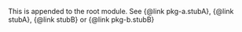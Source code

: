 This is appended to the root module. See {@link pkg-a.stubA}, {@link stubA}, {@link stubB} or {@link pkg-b.stubB}
